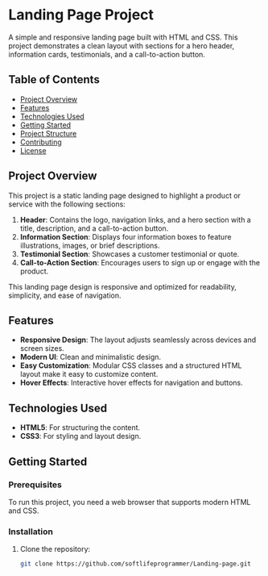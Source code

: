 # Landing Page Project

A simple and responsive landing page built with HTML and CSS. This project demonstrates a clean layout with sections for a hero header, information cards, testimonials, and a call-to-action button.

## Table of Contents

- [Project Overview](#project-overview)
- [Features](#features)
- [Technologies Used](#technologies-used)
- [Getting Started](#getting-started)
- [Project Structure](#project-structure)
- [Contributing](#contributing)
- [License](#license)

## Project Overview

This project is a static landing page designed to highlight a product or service with the following sections:
1. **Header**: Contains the logo, navigation links, and a hero section with a title, description, and a call-to-action button.
2. **Information Section**: Displays four information boxes to feature illustrations, images, or brief descriptions.
3. **Testimonial Section**: Showcases a customer testimonial or quote.
4. **Call-to-Action Section**: Encourages users to sign up or engage with the product.

This landing page design is responsive and optimized for readability, simplicity, and ease of navigation.

## Features

- **Responsive Design**: The layout adjusts seamlessly across devices and screen sizes.
- **Modern UI**: Clean and minimalistic design.
- **Easy Customization**: Modular CSS classes and a structured HTML layout make it easy to customize content.
- **Hover Effects**: Interactive hover effects for navigation and buttons.

## Technologies Used

- **HTML5**: For structuring the content.
- **CSS3**: For styling and layout design.

## Getting Started

### Prerequisites

To run this project, you need a web browser that supports modern HTML and CSS.

### Installation

1. Clone the repository:
   ```bash
   git clone https://github.com/softlifeprogrammer/Landing-page.git
